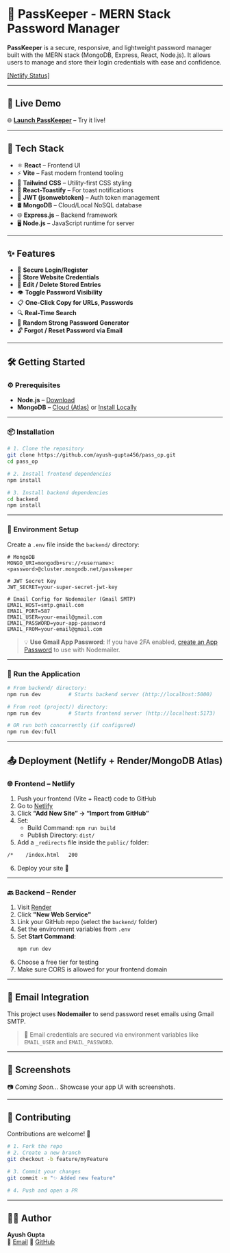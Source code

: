 
# 🔐 PassKeeper - MERN Stack Password Manager

**PassKeeper** is a secure, responsive, and lightweight password manager built with the MERN stack (MongoDB, Express, React, Node.js). It allows users to manage and store their login credentials with ease and confidence.

[[Netlify Status]](https://passmongoop.netlify.app)

---

## 🚀 Live Demo

🌐 **[Launch PassKeeper](https://passmongoop.netlify.app)** – Try it live!

---

## 🧰 Tech Stack

- ⚛️ **React** – Frontend UI  
- ⚡ **Vite** – Fast modern frontend tooling  
- 🎨 **Tailwind CSS** – Utility-first CSS styling  
- 🔔 **React-Toastify** – For toast notifications  
- 🔐 **JWT (jsonwebtoken)** – Auth token management  
- 🛢️ **MongoDB** – Cloud/Local NoSQL database  
- 🌐 **Express.js** – Backend framework  
- 🖥️ **Node.js** – JavaScript runtime for server  

---

## ✨ Features

- 🔐 **Secure Login/Register**
- 💾 **Store Website Credentials**
- 🔁 **Edit / Delete Stored Entries**
- 👁️ **Toggle Password Visibility**
- 📋 **One-Click Copy for URLs, Passwords**
- 🔍 **Real-Time Search**
- 🔑 **Random Strong Password Generator**
- 🔓 **Forgot / Reset Password via Email**

---

## 🛠️ Getting Started

### ⚙️ Prerequisites

- **Node.js** – [Download](https://nodejs.org/)
- **MongoDB** – [Cloud (Atlas)](https://www.mongodb.com/cloud/atlas) or [Install Locally](https://www.mongodb.com/try/download/community)

---

### 📦 Installation

```bash
# 1. Clone the repository
git clone https://github.com/ayush-gupta456/pass_op.git
cd pass_op

# 2. Install frontend dependencies
npm install

# 3. Install backend dependencies
cd backend
npm install
```

---

### 🔐 Environment Setup

Create a `.env` file inside the `backend/` directory:

```env
# MongoDB
MONGO_URI=mongodb+srv://<username>:<password>@cluster.mongodb.net/passkeeper

# JWT Secret Key
JWT_SECRET=your-super-secret-jwt-key

# Email Config for Nodemailer (Gmail SMTP)
EMAIL_HOST=smtp.gmail.com
EMAIL_PORT=587
EMAIL_USER=your-email@gmail.com
EMAIL_PASSWORD=your-app-password
EMAIL_FROM=your-email@gmail.com
```

> 💡 **Use Gmail App Password**: If you have 2FA enabled, [create an App Password](https://support.google.com/accounts/answer/185833) to use with Nodemailer.

---

### 🚦 Run the Application

```bash
# From backend/ directory:
npm run dev         # Starts backend server (http://localhost:5000)

# From root (project/) directory:
npm run dev         # Starts frontend server (http://localhost:5173)

# OR run both concurrently (if configured)
npm run dev:full
```

---

## 📤 Deployment (Netlify + Render/MongoDB Atlas)

### 🌐 Frontend – Netlify

1. Push your frontend (Vite + React) code to GitHub  
2. Go to [Netlify](https://app.netlify.com/)  
3. Click **“Add New Site” → “Import from GitHub”**  
4. Set:
   - Build Command: `npm run build`  
   - Publish Directory: `dist/`  
5. Add a `_redirects` file inside the `public/` folder:

```txt
/*    /index.html   200
```

6. Deploy your site 🎉

---

### 🔙 Backend – Render

1. Visit [Render](https://render.com/)  
2. Click **"New Web Service"**  
3. Link your GitHub repo (select the `backend/` folder)  
4. Set the environment variables from `.env`  
5. Set **Start Command**:
   ```bash
   npm run dev
   ```
6. Choose a free tier for testing  
7. Make sure CORS is allowed for your frontend domain

---

## 📧 Email Integration

This project uses **Nodemailer** to send password reset emails using Gmail SMTP.

> 💬 Email credentials are secured via environment variables like `EMAIL_USER` and `EMAIL_PASSWORD`.

---

## 📸 Screenshots

📷 _Coming Soon..._ Showcase your app UI with screenshots.

---

## 🤝 Contributing

Contributions are welcome! 🙌

```bash
# 1. Fork the repo
# 2. Create a new branch
git checkout -b feature/myFeature

# 3. Commit your changes
git commit -m "✨ Added new feature"

# 4. Push and open a PR
```

---

## 👨‍💻 Author

**Ayush Gupta**  
📧 [Email](omayush456.ag@gmail.com)
🔗 [GitHub](https://github.com/ayush-gupta456)
